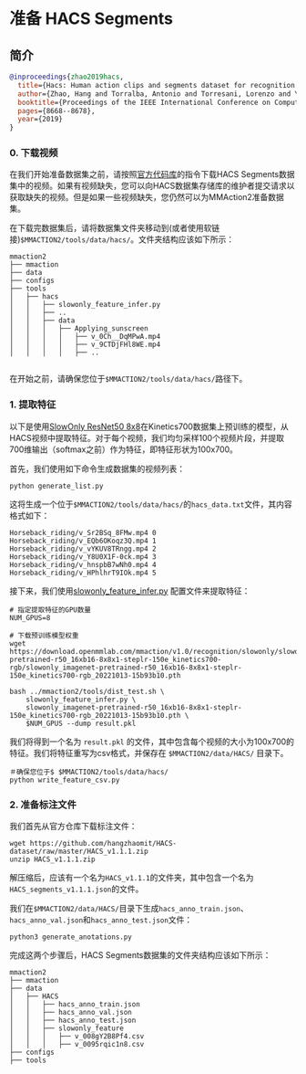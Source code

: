 # 准备 HACS Segments

## 简介

<!-- [DATASET] -->

```BibTeX
@inproceedings{zhao2019hacs,
  title={Hacs: Human action clips and segments dataset for recognition and temporal localization},
  author={Zhao, Hang and Torralba, Antonio and Torresani, Lorenzo and Yan, Zhicheng},
  booktitle={Proceedings of the IEEE International Conference on Computer Vision},
  pages={8668--8678},
  year={2019}
}
```

### 0. 下载视频

在我们开始准备数据集之前，请按照[官方代码库](https://github.com/hangzhaomit/HACS-dataset)的指令下载HACS Segments数据集中的视频。如果有视频缺失，您可以向HACS数据集存储库的维护者提交请求以获取缺失的视频。但是如果一些视频缺失，您仍然可以为MMAction2准备数据集。

在下载完数据集后，请将数据集文件夹移动到(或者使用软链接)`$MMACTION2/tools/data/hacs/`。文件夹结构应该如下所示：

```
mmaction2
├── mmaction
├── data
├── configs
├── tools
│   ├── hacs
│   │   ├── slowonly_feature_infer.py
│   │   ├── ..
│   │   ├── data
│   │   │   ├── Applying_sunscreen
│   │   │   │   ├── v_0Ch__DqMPwA.mp4
│   │   │   │   ├── v_9CTDjFHl8WE.mp4
│   │   │   │   ├── ..


```

在开始之前，请确保您位于`$MMACTION2/tools/data/hacs/`路径下。

### 1. 提取特征

以下是使用[SlowOnly ResNet50 8x8](/configs/recognition/slowonly/slowonly_imagenet-pretrained-r50_16xb16-4x16x1-steplr-150e_kinetics700-rgb.py)在Kinetics700数据集上预训练的模型，从HACS视频中提取特征。对于每个视频，我们均匀采样100个视频片段，并提取700维输出（softmax之前）作为特征，即特征形状为100x700。

首先，我们使用如下命令生成数据集的视频列表：

```
python generate_list.py
```

这将生成一个位于`$MMACTION2/tools/data/hacs/`的`hacs_data.txt`文件，其内容格式如下：

```
Horseback_riding/v_Sr2BSq_8FMw.mp4 0
Horseback_riding/v_EQb6OKoqz3Q.mp4 1
Horseback_riding/v_vYKUV8TRngg.mp4 2
Horseback_riding/v_Y8U0X1F-0ck.mp4 3
Horseback_riding/v_hnspbB7wNh0.mp4 4
Horseback_riding/v_HPhlhrT9IOk.mp4 5
```

接下来，我们使用[slowonly_feature_infer.py](/tools/data/hacs/slowonly_feature_infer.py) 配置文件来提取特征：

```
# 指定提取特征的GPU数量
NUM_GPUS=8

# 下载预训练模型权重
wget https://download.openmmlab.com/mmaction/v1.0/recognition/slowonly/slowonly_imagenet-pretrained-r50_16xb16-8x8x1-steplr-150e_kinetics700-rgb/slowonly_imagenet-pretrained-r50_16xb16-8x8x1-steplr-150e_kinetics700-rgb_20221013-15b93b10.pth

bash ../mmaction2/tools/dist_test.sh \
    slowonly_feature_infer.py \
    slowonly_imagenet-pretrained-r50_16xb16-8x8x1-steplr-150e_kinetics700-rgb_20221013-15b93b10.pth \
    $NUM_GPUS --dump result.pkl
```

我们将得到一个名为 `result.pkl` 的文件，其中包含每个视频的大小为100x700的特征。我们将特征重写为csv格式，并保存在 `$MMACTION2/data/HACS/` 目录下。

```
＃确保您位于$ $MMACTION2/tools/data/hacs/
python write_feature_csv.py
```

### 2. 准备标注文件

我们首先从官方仓库下载标注文件：

```
wget https://github.com/hangzhaomit/HACS-dataset/raw/master/HACS_v1.1.1.zip
unzip HACS_v1.1.1.zip
```

解压缩后，应该有一个名为`HACS_v1.1.1`的文件夹，其中包含一个名为`HACS_segments_v1.1.1.json`的文件。

我们在`$MMACTION2/data/HACS/`目录下生成`hacs_anno_train.json`、`hacs_anno_val.json`和`hacs_anno_test.json`文件：

```
python3 generate_anotations.py
```

完成这两个步骤后，HACS Segments数据集的文件夹结构应该如下所示：

```
mmaction2
├── mmaction
├── data
│   ├── HACS
│   │   ├── hacs_anno_train.json
│   │   ├── hacs_anno_val.json
│   │   ├── hacs_anno_test.json
│   │   ├── slowonly_feature
│   │   │   ├── v_008gY2B8Pf4.csv
│   │   │   ├── v_0095rqic1n8.csv
├── configs
├── tools

```
